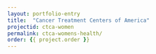 ```yaml
---
layout: portfolio-entry
title:  "Cancer Treatment Centers of America"
projectid: ctca-women
permalink: ctca-womens-health/
order: {{ project.order }}
---
```


